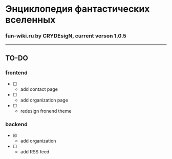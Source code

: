 # Энциклопедия фантастических вселенных

### fun-wiki.ru by CRYDEsigN, current verson 1.0.5
---

## TO-DO 

### frontend 

-   [ ] -   add contact page
-   [ ] -   add organization page
-   [ ] -   redesign fronend theme

### backend

-   [x] -   add organization
-   [ ] -   add RSS feed
